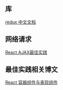 
## 库
[redux 中文文档](http://redux.js.org/docs/advanced/ExampleRedditAPI.html)

## 网络请求
[React AJAX最佳实践](http://mp.weixin.qq.com/s/NqKMmq7FmC6b5qDGNUVheA)

## 最佳实践相关博文
[React 容器组件与表现组件](https://medium.com/@dan_abramov/smart-and-dumb-components-7ca2f9a7c7d0#.vhruyfe4a)

